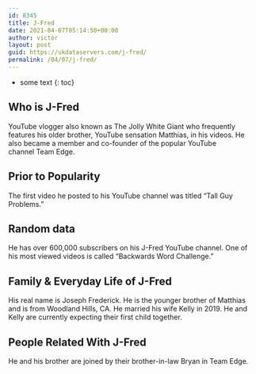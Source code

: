 ```yaml
---
id: 8345
title: J-Fred
date: 2021-04-07T05:14:50+00:00
author: victor
layout: post
guid: https://ukdataservers.com/j-fred/
permalink: /04/07/j-fred/
---
```


* some text
{: toc}


## Who is J-Fred



YouTube vlogger also known as The Jolly White Giant who frequently features his older brother, YouTube sensation Matthias, in his videos. He also became a member and co-founder of the popular YouTube channel Team Edge. 

                
                
                
## Prior to Popularity



The first video he posted to his YouTube channel was titled &#8220;Tall Guy Problems.&#8221; 

                
                
                
## Random data



He has over 600,000 subscribers on his J-Fred YouTube channel. One of his most viewed videos is called &#8220;Backwards Word Challenge.&#8221; 

                
                
                
## Family & Everyday Life of J-Fred



His real name is Joseph Frederick. He is the younger brother of Matthias and is from Woodland Hills, CA. He married his wife Kelly in 2019. He and Kelly are currently expecting their first child together. 

                
                
                
## People Related With J-Fred



He and his brother are joined by their brother-in-law Bryan in Team Edge. 

                
              
            
          
          
          